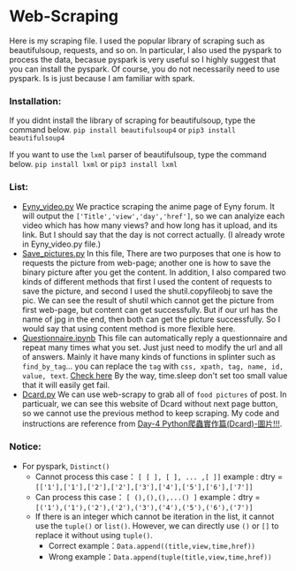 # Web-Scraping
Here is my scraping file.
I used the popular library of scraping such as beautifulsoup, requests, and so on.
In particular, I also used the pyspark to process the data, becasue pyspark is very useful so I highly suggest that you can install the pyspark.
Of course, you do not necessarily need to use pyspark. Is is just because I am familiar with spark.

### Installation:
If you didnt install the library of scraping for beautifulsoup, type the command below.
`pip install beautifulsoup4` or `pip3 install beautifulsoup4`

If you want to use the `lxml` parser of beautifulsoup, type the command below.
`pip install lxml` or `pip3 install lxml`

### List:
- [Eyny_video.py](./Eyny_video.py)
    We practice scraping the anime page of Eyny forum. It will output the `['Title','view','day','href']`, so we can analyize each video which has how many views? and how long has it upload, and its link. But I should say that the day is not correct actually. (I already wrote in Eyny_video.py file.) 
- [Save_pictures.py](./Save_pictures.py)
    In this file, There are two purposes that one is how to requests the picture from web-page; another one is how to save the binary picture after you get the content. In addition, I also compared two kinds of different methods that first I used the content of requests to save the picture, and second I used the shutil.copyfileobj to save the pic.
    We can see the result of shutil which cannot get the picture from first web-page, but content can get successfully. But if our url has the name of jpg in the end, then both can get the picture successfully.
    So I would say that using content method is more flexible here.
- [Questionnaire.ipynb](./Questionnaire.ipynb)
    This file can automatically reply a questionnaire and repeat many times what you set. Just just need to modify the url and all of answers. Mainly it have many kinds of functions in splinter such as `find_by_tag`... you can replace the `tag` with `css, xpath, tag, name, id, value, text`. [Check here](https://splinter.readthedocs.io/en/latest/finding.html)
    By the way, time.sleep don't set too small value that it will easily get fail.
- [Dcard.py](./Dcard.py)
    We can use web-scrapy to grab all of `food pictures` of post. In particualr, we can see this website of Dcard without next page button, so we cannot use the previous method to keep scraping. My code and instructions are reference from [Day-4 Python爬蟲實作篇(Dcard)-圖片!!!](https://ithelp.ithome.com.tw/articles/10203216).

### Notice:
- For pyspark, `Distinct()` 
    - Cannot process this case： `[ [ ], [ ], ... ,[ ]]`
        example : dtry = `[['1'],['1'],['2'],['2'],['3'],['4'],['5'],['6'],['7']]`
    - Can process this case： `[ (),(),(),...() ]`
        example：dtry = `[('1'),('1'),('2'),('2'),('3'),('4'),('5'),('6'),('7')]`
    - If there is an integer which cannot be iteration in the list, it cannot use the `tuple()` or `list()`. However, we can directly use `()` or `[]` to replace it without using `tuple()`.
        - Correct example：`Data.append((title,view,time,href))`
        - Wrong example：`Data.append(tuple(title,view,time,href))`

